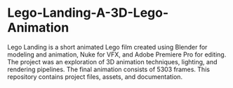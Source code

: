 # Lego-Landing-A-3D-Lego-Animation
Lego Landing is a short animated Lego film created using Blender for modeling and animation, Nuke for VFX, and Adobe Premiere Pro for editing. The project was an exploration of 3D animation techniques, lighting, and rendering pipelines. The final animation consists of 5303 frames. This repository contains project files, assets, and documentation.
